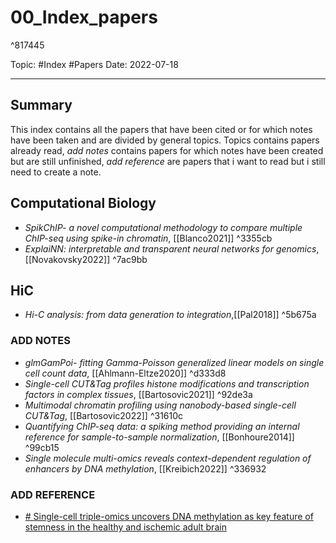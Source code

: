 
# 00_Index_papers

^817445

Topic: #Index #Papers
Date: 2022-07-18

---

## Summary
This index contains all the papers that have been cited or for which notes have been taken and are divided by general topics. Topics contains papers already read, *add notes* contains papers for which notes have been created but are still unfinished, *add reference* are papers that i want to read but i still need to create a note.

## Computational Biology
- *SpikChIP- a novel computational methodology to compare multiple ChIP-seq using spike-in chromatin*, [[Blanco2021]] ^3355cb
- *ExplaiNN: interpretable and transparent neural networks for genomics*, [[Novakovsky2022]] ^7ac9bb

## HiC
- *Hi-C analysis: from data generation to integration*,[[Pal2018]] ^5b675a

### ADD NOTES
- *glmGamPoi- fitting Gamma-Poisson generalized linear models on single cell count data*, [[Ahlmann-Eltze2020]] ^d333d8
- *Single-cell CUT&Tag profiles histone modifications and transcription factors in complex tissues*, [[Bartosovic2021]] ^92de3a
- *Multimodal chromatin profiling using nanobody-based single-cell CUT&Tag*, [[Bartosovic2022]] ^31610c
- *Quantifying ChIP-seq data: a spiking method providing an internal reference for sample-to-sample normalization*, [[Bonhoure2014]] ^99cb15
-  *Single molecule multi-omics reveals context-dependent regulation of enhancers by DNA methylation*, [[Kreibich2022]] ^336932



### ADD REFERENCE
- [# Single-cell triple-omics uncovers DNA methylation as key feature of stemness in the healthy and ischemic adult brain](https://www.biorxiv.org/content/10.1101/2022.07.13.499860v1)